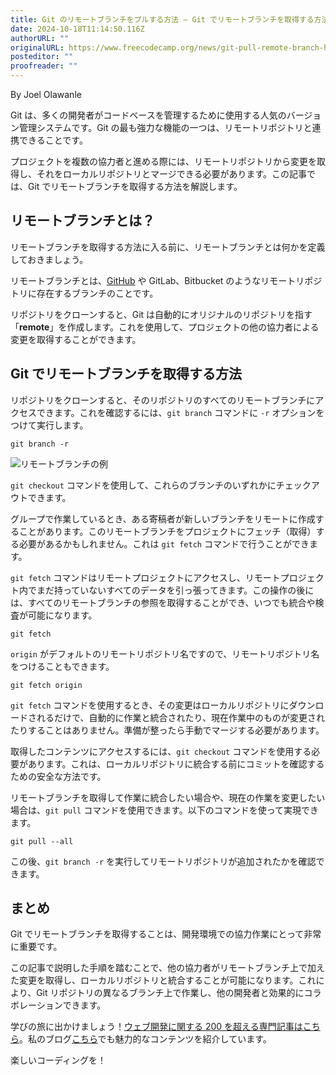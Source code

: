 ```yaml
---
title: Git のリモートブランチをプルする方法 – Git でリモートブランチを取得する方法
date: 2024-10-18T11:14:50.116Z
authorURL: ""
originalURL: https://www.freecodecamp.org/news/git-pull-remote-branch-how-to-fetch-remote-branches-in-git/
posteditor: ""
proofreader: ""
---
```


By Joel Olawanle

<!-- more -->

Git は、多くの開発者がコードベースを管理するために使用する人気のバージョン管理システムです。Git の最も強力な機能の一つは、リモートリポジトリと連携できることです。

プロジェクトを複数の協力者と進める際には、リモートリポジトリから変更を取得し、それをローカルリポジトリとマージできる必要があります。この記事では、Git でリモートブランチを取得する方法を解説します。

## リモートブランチとは？

リモートブランチを取得する方法に入る前に、リモートブランチとは何かを定義しておきましょう。

リモートブランチとは、[GitHub][2] や GitLab、Bitbucket のようなリモートリポジトリに存在するブランチのことです。

リポジトリをクローンすると、Git は自動的にオリジナルのリポジトリを指す「**remote**」を作成します。これを使用して、プロジェクトの他の協力者による変更を取得することができます。

## Git でリモートブランチを取得する方法

リポジトリをクローンすると、そのリポジトリのすべてのリモートブランチにアクセスできます。これを確認するには、`git branch` コマンドに `-r` オプションをつけて実行します。

```
git branch -r
```

![リモートブランチの例](https://paper-attachments.dropboxusercontent.com/s_4A23CAD3B56D51AD7DA85730E428F7A2E6F6289B6BB197975176BE233B3F0EA9_1682869187912_image.png)

`git checkout` コマンドを使用して、これらのブランチのいずれかにチェックアウトできます。

グループで作業しているとき、ある寄稿者が新しいブランチをリモートに作成することがあります。このリモートブランチをプロジェクトにフェッチ（取得）する必要があるかもしれません。これは `git fetch` コマンドで行うことができます。

`git fetch` コマンドはリモートプロジェクトにアクセスし、リモートプロジェクト内でまだ持っていないすべてのデータを引っ張ってきます。この操作の後には、すべてのリモートブランチの参照を取得することができ、いつでも統合や検査が可能になります。

```
git fetch
```

`origin` がデフォルトのリモートリポジトリ名ですので、リモートリポジトリ名をつけることもできます。

```
git fetch origin
```

`git fetch` コマンドを使用するとき、その変更はローカルリポジトリにダウンロードされるだけで、自動的に作業と統合されたり、現在作業中のものが変更されたりすることはありません。準備が整ったら手動でマージする必要があります。

取得したコンテンツにアクセスするには、`git checkout` コマンドを使用する必要があります。これは、ローカルリポジトリに統合する前にコミットを確認するための安全な方法です。

リモートブランチを取得して作業に統合したい場合や、現在の作業を変更したい場合は、`git pull` コマンドを使用できます。以下のコマンドを使って実現できます。

```
git pull --all
```

この後、`git branch -r` を実行してリモートリポジトリが追加されたかを確認できます。

## まとめ

Git でリモートブランチを取得することは、開発環境での協力作業にとって非常に重要です。

この記事で説明した手順を踏むことで、他の協力者がリモートブランチ上で加えた変更を取得し、ローカルリポジトリと統合することが可能になります。これにより、Git リポジトリの異なるブランチ上で作業し、他の開発者と効果的にコラボレーションできます。

学びの旅に出かけましょう！[ウェブ開発に関する 200 を超える専門記事はこちら][3]。私のブログ[こちら][4]でも魅力的なコンテンツを紹介しています。

楽しいコーディングを！

[1]: https://kinsta.com/knowledgebase/install-git/
[2]: https://kinsta.com/knowledgebase/git-vs-github/
[3]: https://joelolawanle.com/contents
[4]: https://joelolawanle.com/posts

